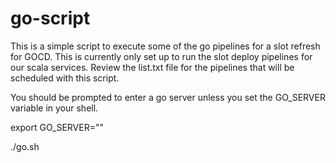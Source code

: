 # go-script

This is a simple script to execute some of the go pipelines for a slot refresh for GOCD.  This is currently only set up to run the slot deploy pipelines for our scala services.  Review the list.txt file for the pipelines that will be scheduled with this script.

You should be prompted to enter a go server unless you set the GO_SERVER variable in your shell.

export GO_SERVER="<host>"

./go.sh